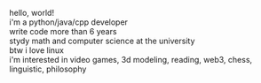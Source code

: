 <div>
    <p>
        hello, world!<br>
        i'm a python/java/cpp developer<br>
        write code more than 6 years<br>
        stydy math and computer science at the university<br>
        btw i love linux<br>
        i'm interested in video games, 3d modeling, reading, web3, chess, linguistic, philosophy
    </p>
</div>
